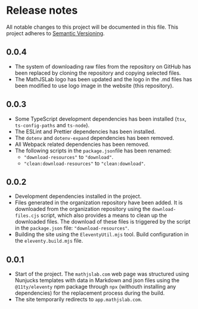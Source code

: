 # Release notes
All notable changes to this project will be documented in this file.
This project adheres to [Semantic Versioning](http://semver.org/).

## 0.0.4
- The system of downloading raw files from the repository on GitHub has been
  replaced by cloning the repository and copying selected files.
- The MathJSLab logo has been updated and the logo in the .md files has been
  modified to use logo image in the website (this repository).

## 0.0.3
- Some TypeScript development dependencies has been installed (`tsx`,
  `ts-config-paths` and `ts-node`).
- The ESLint and Prettier dependencies has been installed.
- The `dotenv` and `dotenv-expand` dependencies has been removed.
- All Webpack related dependencies has been removed.
- The following scripts in the `package.json`file has been renamed:
  * `"download-resources"` to `"download"`.
  * `"clean:download-resources"` to `"clean:download"`.

## 0.0.2
- Development dependencies installed in the project.
- Files generated in the organization repository have been added. It is
downloaded from the organization repository using the `download-files.cjs`
script, which also provides a means to clean up the downloaded files. The
download of these files is triggered by the script in the `package.json` file:
`"download-resources"`.
- Building the site using the `EleventyUtil.mjs` tool. Build configuration in
the `eleventy.build.mjs` file.

## 0.0.1
- Start of the project. The `mathjslab.com` web page was structured using
Nunjucks templates with data in Markdown and json files using the
`@11ty/eleventy` npm package through `npx` (withouth installing any
dependencies) for the replacement process during the build.
- The site temporarily redirects to `app.mathjslab.com`.
